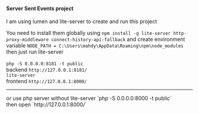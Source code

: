#### Server Sent Events project

I am using lumen and lite-server to create and run this project

You need to install them globally using
`npm install -g lite-server http-proxy-middleware connect-history-api-fallback`
and create environment variable `NODE_PATH = C:\Users\mahdy\AppData\Roaming\npm\node_modules`
then just run lite-server <br/><br/>
`php -S 0.0.0.0:8181 -t public` <br/>
backend `http://127.0.0.1:8181/`<br>
`lite-server` <br/>
frontend `http://127.0.0.1:8000/` <br>
<hr>
or use php server without lite-server
`php -S 0.0.0.0:8000 -t public` <br>
then open `http://127.0.0.1:8000/` <br>
